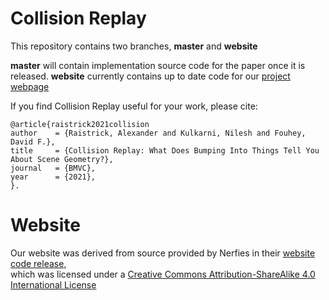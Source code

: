 # Collision Replay

This repository contains two branches, **master** and **website**

**master** will contain implementation source code for the paper once it is released.
**website** currently contains up to date code for our [project webpage](https://araistrick.github.io/collisionreplay)


If you find Collision Replay useful for your work, please cite:
```
@article{raistrick2021collision
author    = {Raistrick, Alexander and Kulkarni, Nilesh and Fouhey, David F.},
title     = {Collision Replay: What Does Bumping Into Things Tell You About Scene Geometry?},
journal   = {BMVC},
year      = {2021},
}.
```

# Website

Our website was derived from source provided by Nerfies in their [website code release](https://github.com/nerfies/nerfies.github.io), </a><br />which was licensed under a <a rel="license" href="http://creativecommons.org/licenses/by-sa/4.0/">Creative Commons Attribution-ShareAlike 4.0 International License</a>
